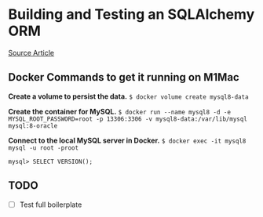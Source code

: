 
# Building and Testing an SQLAlchemy ORM 

[Source Article](https://medium.com/codex/learn-the-basics-and-get-started-with-sqlalchemy-orm-from-scratch-66c8624b069)




## Docker Commands to get it running on M1Mac


**Create a volume to persist the data.**
`$ docker volume create mysql8-data`

**Create the container for MySQL.**
`$ docker run --name mysql8 -d -e MYSQL_ROOT_PASSWORD=root -p 13306:3306 -v mysql8-data:/var/lib/mysql mysql:8-oracle`

**Connect to the local MySQL server in Docker.**
`$ docker exec -it mysql8 mysql -u root -proot`

`mysql> SELECT VERSION();`




## TODO
- [ ] Test full boilerplate 



